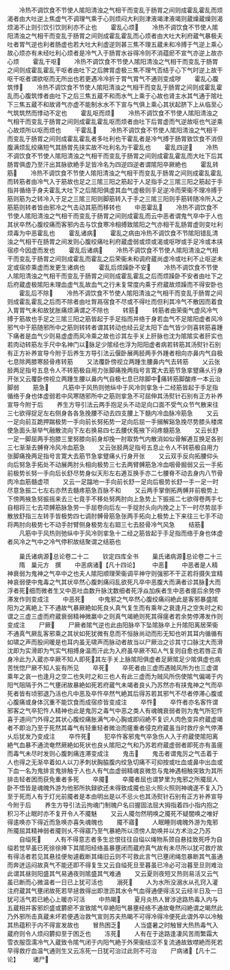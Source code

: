 <!-- { "loadSidebar": true } -->
　　冷热不调饮食不节使人隂阳清浊之气相干而变乱于肠胃之间则成霍乱霍乱而烦渴者由大吐逆上焦虚气不调理气乘于心则烦闷大利则津液竭津液竭则蔵燥蔵燥则渴烦渴不止则引饮引饮则利亦不止也
　　霍乱心烦
　　冷热不调饮食不节使人隂阳清浊之气相干而变乱于肠胃之间则成霍乱霍乱而心烦者由大吐大利府蔵气暴极夫吐者胃气逆也利者肠虚也若大吐大利虚逆则甚三焦不理五蔵未和冷搏于气逆上乘心故心烦亦有未经吐利心烦者是冷气入于肠胃水谷得冷则不消蕴瘀不宣气亦逆上故亦心烦
　　霍乱干呕
　　冷热不调饮食不节使人隂阳清浊之气相干而变乱于肠胃之间则成霍乱霍乱干呕者由吐下之后脾胃虚极三焦不理气否结于心下气时逆上故干呕干呕者谓欲呕而无所出也若更遇冷冷折于胃气胃气不通则变成哕
　　霍乱心腹筑悸
　　冷热不调饮食不节使人隂阳清浊之气相干而变乱于肠胃之间则成霍乱霍乱而心腹筑悸者由吐下之后三焦五蔵不和而水气上乘于心故也肾主水其气通于隂吐下三焦五蔵不和故肾气亦虚不能制水水不下宣与气俱上乘心其状起脐下上从临至心气筑筑然而悸动不定也
　　霍乱呕而烦
　　冷热不调饮食不节使人隂阳清浊之气相干而变乱于肠胃之间则成霍乱霍乱呕而烦者由吐下后胃虚而气逆故呕也气逆乘心故烦所以呕而烦也
　　干霍乱
　　冷热不调饮食不节使人隂阳清浊之气相干而变乱于肠胃之间则成霍乱霍乱者多吐利也干霍乱者是冷气搏于肠胃致饮食不消但腹满烦乱绞痛短气其肠胃先挟实故不吐利名为干霍乱也
　　霍乱四逆
　　冷热不调饮食不节使人隂阳清浊之气相干而变乱于肠胃之间则成霍乱霍乱而大吐下后其肠胃俱虚乃至汗出其脉欲絶手足皆冷名为四逆四逆者谓隂阳卒厥絶也
　　霍乱转筋
　　冷热不调饮食不节使人隂阳清浊之气相干而变乱于肠胃之间则成霍乱霍乱而转筋者由冷气入于筋故也足之三隂三阳之筋起于人足指手之三隂三阳之筋起于手指并循络于身夫霍乱大吐下之后隂阳俱虚其血气虚极则手足逆冷而荣衞不理冷搏于筋则筋为之转冷入于足之三隂三阳则脚筋转入于手之三隂三阳则手筋转随冷所入之筋筋则转者皆由邪冷之气击动其筋而移转也
　　中恶霍乱
　　冷热不调饮食不节使人隂阳清浊之气相干而变乱于肠胃之间则成霍乱而云中恶者谓鬼气卒中于人也其状卒然心腹绞痛而客邪内击与饮食寒冷相搏致隂阳之气亦相干乱肠胃虚则变吐利烦毒为中恶霍乱也
　　霍乱诸病
　　霍乱之病由冷热不调饮食不节隂阳错乱清浊之气相干在肠胃之间发则心腹绞痛吐利府蔵虚弱或烦或渴或呕哕或手足冷或本挟宿疹今因虚而发也
　　霍乱后诸病
　　冷热不调饮食不节使人隂阳清浊之气相干而变乱于肠胃之间则成霍乱而霍乱之后荣衞未和调府蔵尚虚冷或吐利不止呕逆未定或宿疹乘虚而发更生诸病也
　　霍乱后烦躁卧不安
　　冷热不调饮食不节使人隂阳清浊之气相干而变乱于肠胃之间则成霍乱霍乱之后而烦躁卧不安者由吐下之后府蔵虚极隂阳未理血虚气乱故血气之行未复常度内乘于府蔵故烦躁而不得安卧也
　　霍乱后不除
　　冷热不调饮食不节使人隂阳清浊之气相干而变乱于肠胃之间则成霍乱霍乱之后而不除者由吐胷鬲宿食不尽或不得吐而但利其冷气不散因而着食入胃胃气未和故犹胀痛烦满谓之不除也
　　转筋
　　转筋者由荣衞气虚风冷气搏于筋故也手足之三隂三阳之筋皆起于手足指而并络于身若血气不足隂阳虚者风冷邪气中于筋随邪所中之筋则转转者谓其转动也经云足太阳下血气皆少则喜转筋喜踵下痛者是血气少则易虚虚而风冷乘之故也诊其左手关上肝脉也沈为隂隂实者肝实也若肉动转筋左手尺中名神门以脉足少隂经也浮为阳阳虚者病若转筋其汤熨针石别有正方补养宣导今附于后养生方导引法云偃卧展两胫两手外踵者相向亦鼻内气自极七息除两膝寒胫骨疼转筋
　　又法覆卧傍视立两踵生腰鼻内气去转筋
　　乂云张胫两足指号五息令人不转筋极自用力张脚痛挽两指号言寛大去筋节急挛躄痛乆行身开张又云覆卧傍视立两踵生腰以鼻内气自极七息已除脚中痛转筋脚酸疼一本云治脚弱
　　筋急
　　凡筋中于风热则弛纵中于风冷则挛急十二经筋皆起于手足指循络于身也体虚弱若中风寒随邪所中之筋则挛急不可屈伸其汤熨针石别有正方补养宣导今附于后
　　养生方导引法云两手抱足头不动足向口面不受气众节气散来往三七欲得捉足左右侧身各各急挽腰不动去四支腰上下髓内冷血脉冷筋急
　　又云一足向前互跪押踹极势一手向前长努拓势一足向后屈一手搦解谿急挽尽势膝头楼席使急面头渐举气融散流向下左右换易四七去腰伏菟掖下闷疼髓筋急
　　又云长舒一足一脚屈两手抱膝三里努膝向前身却挽一肘取势气内散消如似骨解逓互换足各别三七渐渐去髆脊冷风冷血筋急
　　又云张胫两足指号五息止令人不转筋极自用力张脚痛挽两足指号言寛大去筋节急挛躄痛乆行身开张
　　又云双手反向拓腰仰头向后努急手拓处不动展两肘头相向极势三七去两臂髆筋急冷血咽骨掘弱又云一手拓前极势长努一手向后长舒尽势身似天形左右逓互换手亦二七腰脊不动去身内八节骨肉冷血筋髓虚项
　　又云一足蹹地一手向前长舒一足向后极势长舒一手一足一时尽意急振二七左右亦然去髓疼筋急百脉不和
　　又云两手掌倒拓两髆并前极势上下傍两掖急努振摇来去三七竟手不移处努两肘向上急势上下振摇二七欲得卷两手七自相将三七去项髆筋脉急劳一手屈卷向后左一手捉肘头向内挽之上下一时尽势屈手散放舒指三左转手皆极势四七调肘髆骨筋急张两手拓向上极势上下来往三七手不动将两肘向极势七不动手肘臂侧身极势左右廻三七去胫骨冷气风急
　　结筋
　　凡筋中于风热则弛纵中于风冷则挛急十二经之筋皆起于手足指而络于身也体虚者风冷之气中之冷气停积故结聚谓之结筋也






　　巢氏诸病源总论卷二十二
　　钦定四库全书
　　巢氏诸病源总论卷二十三
　　隋　巢元方　撰
　　中恶病诸【凡十四论】
　　中恶
　　中恶者是人精神衰弱为鬼神之气卒中之也夫人隂阳顺理荣衞调平神守则强邪不干正若将摄失宜精神哀弱便中鬼毒之气其状卒然心腹刺痛闷乱欲死凡卒中恶腹大而满者诊其脉大而浮者死细而微者生又中恶吐血数升脉沈数细者死浮焱加疾者生中恶者瘥后余势停滞发作则变成注
　　中恶死
　　中鬼邪之气卒然心腹绞痛闷絶此是客邪暴盛隂阳为之离絶上下不通故气暴厥絶如死良乆真气复生而有乘年之衰逢月之空失时之和谓之三虚三虚而府蔵衰弱精神微羸中之则真气竭絶则死其得瘥者若余势停滞发作则变成注
　　尸厥
　　尸厥者隂气逆也此由阳脉卒下坠隂脉卒上升隂阳离居荣衞不通真气厥乱客邪乘之其状如死犹微有息而不恒脉尚动而形无知也听其耳内循循有如啸之声而股间暖是也耳内虽无啸声而脉动者故当以尸厥治之诊其寸口脉沈大而滑沈即为实滑即为气实气相搏身温而汗此为入府虽卒厥不知人气复则自愈也若唇正青身冷此为入蔵亦卒厥不知人即死其左手关上脉隂阳俱虚者足厥隂足少隂俱虚也病苦恍惚尸厥不知人妄有所见
　　卒死
　　卒死者由三虚而遇贼风所为也三虚谓乘年之哀一也逢月之空二也失时之和三也人有此三虚而为贼风所伤使隂气偏竭于内阳气阻隔于外二气壅闭故暴絶如死若府蔵气未竭者良乆乃苏然亦有挟鬼神之气而卒死者皆有顷邪退乃活也凡中恶及卒忤卒然气絶其后得苏若其邪气不尽者停滞心腹或心腹痛或身体沉重不能饮食而成宿疹皆变成注
　　卒忤
　　卒忤者亦名客忤谓邪客之气卒犯忤人精神也此是鬼厉之毒气中恶之类人有魂魄衰弱者则为鬼气所犯忤喜于道间门外得之其状心腹绞痛胀满气冲心胸或即闷絶不复识人肉色变异府蔵虚竭者不即治乃至于死然其毒气有轻重轻者微治而瘥重者侵克府蔵虽当时救疗余气停滞乆后犹发乃变成注
　　卒忤死
　　犯卒忤客邪鬼气卒急伤人入于府蔵使隂阳离絶气血暴不通流奄然厥絶如死状也良乆隂阳之气和乃苏若府蔵虚弱者即死亦有虽瘥而毒气未尽时发则心腹刺痛连滞变成注
　　鬼击
　　鬼击者谓鬼厉之气击着于人也得之无渐卒着如人以刀矛刺状胸脇腹内绞急切痛不可抑按或吐血或鼻中出血或下血一名为鬼排言鬼排触于人也人有气血虚弱精魂哀微忽与鬼神遇相触突致为其所排击轻者困而获免重者多死
　　卒魇
　　卒魇者屈也谓梦里为鬼邪之所魇屈人卧不悟皆是魂魄外游为他邪所执録欲还未得致成魇也忌火照火照则神魂遂不复入乃至于死而人有于灯光前魇者是本由明出是以不忌火也其汤熨针石别有正方补养宣导今附于后
　　养生方导引法云拘魂门制魄户名曰握固法屈大拇指着四小指内抱之积习不止眠时亦不复开令人不魇魅
　　又云人魇勿然明唤之魇死不疑闇唤之唯好得逺唤亦下得近而急唤亦喜失魂魄也
　　魇不寤
　　人眠睡则魂魄外游为鬼邪所魇屈其精神弱者魇则乆不得寤乃至气暴絶所以须傍人助唤并以方术治之乃苏
　　自缢死
　　人有不得意志者多生忿恨往往自缢以绳物系颈自悬挂致死呼为自缢若觉早虽已死徐徐捧下其隂阳经络虽暴壅闭而蔵府真气故有未尽所以犹可救疗故有得活者若见其悬挂便匆遽截断其绳旧云则不可救此言气已壅闭绳忽暴断其气虽通而奔迸运闷故真气不能还即不得复生又云自缢死旦至暮虽已冷必可治暮至旦则难治此谓其昼则阳盛其气易通夜则隂盛其气难通
　　又云夏则夜短又热则易活又云气虽已断而心微温者一日已上犹可活也
　　溺死
　　人为水所没溺水从孔窍入灌注府蔵其气壅闭故死若早拯救得出即泄沥其水令气血得通便得活又云经半日及一日犹可活气若已絶心上暖亦可活
　　中热暍
　　夏月炎热人冒涉途路热毒入内与五蔵相并客邪炽盛或欝瘀不宣致隂气卒絶阳气暴壅经络不通故奄然闷絶谓之暍然此乃外邪所击真蔵未坏若便遇治救气宣则苏夫热暍不可得冷得冷便死此谓外卒以冷触其热蕴积于内不得宣发故也
　　冒热困乏
　　人当盛暑之时触冒大热热毒气入蔵府则令人烦闷欝抑至于困乏也
　　冻死
　　人有在于途路逢凄风苦雨繁霜大雪衣服霑濡冷气入蔵致令隂气闭于内阳气絶于外荣衞结涩不复流通故致噤絶而死若早得救疗血温气通则生又云冻死一日犹可治过此则不可治
　　尸病诸【凡十二论】
　　诸尸
